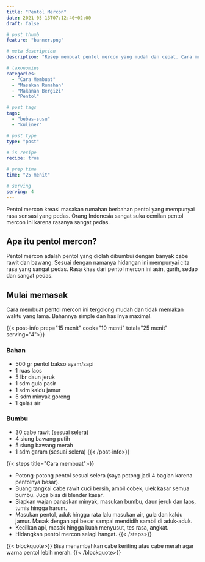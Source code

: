 ```yaml
---
title: "Pentol Mercon"
date: 2021-05-13T07:12:40+02:00
draft: false

# post thumb
feature: "banner.png"

# meta description
description: "Resep membuat pentol mercon yang mudah dan cepat. Cara membuat jajanan kekinian pentol mercon yang pedas dan lezat."

# taxonomies
categories:
  - "Cara Membuat"
  - "Masakan Rumahan"
  - "Makanan Bergizi"
  - "Pentol"

# post tags
tags:
  - "bebas-susu"
  - "kuliner"

# post type
type: "post"

# is recipe
recipe: true

# prep time
time: "25 menit"

# serving
serving: 4
---
```

Pentol mercon kreasi masakan rumahan berbahan pentol yang mempunyai rasa sensasi yang pedas. Orang Indonesia sangat suka cemilan pentol mercon ini karena rasanya sangat pedas.

## Apa itu pentol mercon?

Pentol mercon adalah pentol yang diolah dibumbui dengan banyak cabe rawit dan bawang. Sesuai dengan namanya hidangan ini mempunyai cita rasa yang sangat pedas. Rasa khas dari pentol mercon ini asin, gurih, sedap dan sangat pedas.

## Mulai memasak

Cara membuat pentol mercon ini tergolong mudah dan tidak memakan waktu yang lama. Bahannya simple dan hasilnya maximal.

{{< post-info prep="15 menit" cook="10 menti" total="25 menit" serving="4">}}

### Bahan

-   500 gr pentol bakso ayam/sapi
-   1 ruas laos
-   5 lbr daun jeruk
-   1 sdm gula pasir
-   1 sdm kaldu jamur
-   5 sdm minyak goreng
-   1 gelas air

### Bumbu

-   30 cabe rawit (sesuai selera)
-   4 siung bawang putih
-   5 siung bawang merah
-   1 sdm garam (sesuai selera)
{{< /post-info>}}

{{< steps title="Cara membuat">}}
-   Potong-potong pentol sesuai selera (saya potong jadi 4 bagian karena pentolnya besar).
-   Buang tangkai cabe rawit cuci bersih, ambil cobek, ulek kasar semua bumbu. Juga bisa di blender kasar.
-   Siapkan wajan panaskan minyak, masukan bumbu, daun jeruk dan laos, tumis hingga harum.
-   Masukan pentol, aduk hingga rata lalu masukan air, gula dan kaldu jamur. Masak dengan api besar sampai mendidih sambil di aduk-aduk.
-   Kecilkan api, masak hingga kuah menyusut, tes rasa, angkat.
-   Hidangkan pentol mercon selagi hangat.
{{< /steps>}}

{{< blockquote>}}
Bisa menambahkan cabe keriting atau cabe merah agar warna pentol lebih merah.
{{< /blockquote>}}


